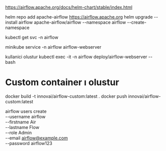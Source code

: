 

https://airflow.apache.org/docs/helm-chart/stable/index.html


helm repo add apache-airflow https://airflow.apache.org
helm upgrade --install airflow apache-airflow/airflow --namespace airflow --create-namespace


kubectl get svc -n airflow

minikube service -n airflow airflow-webserver

kullanici olustur
kubectl exec -it -n airflow deploy/airflow-webserver -- bash

# Custom container ı olustur
docker build -t innovai/airflow-custom:latest .
docker push innovai/airflow-custom:latest


airflow users create \
  --username airflow \
  --firstname Air \
  --lastname Flow \
  --role Admin \
  --email airflow@example.com \
  --password airflow123
